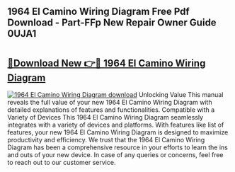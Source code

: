 ## 1964 El Camino Wiring Diagram Free Pdf Download - Part-FFp New Repair Owner Guide 0UJA1

# <h2><a href="http://dfmdova.blite.top/?on=1964+El+Camino+Wiring+Diagram">🔗Download New 👉🔴 1964 El Camino Wiring Diagram</a></h2>

[![1964 El Camino Wiring Diagram download](https://i.imgur.com/lujVjoI.png)](http://dfmdova.blite.top/?on=1964+El+Camino+Wiring+Diagram)
Unlocking Value This manual reveals the full value of your new 1964 El Camino Wiring Diagram with detailed explanations of features and functionalities. Compatible with a Variety of Devices This 1964 El Camino Wiring Diagram seamlessly integrates with a variety of devices and platforms. With features like list of features, your new 1964 El Camino Wiring Diagram is designed to maximize productivity and efficiency. We trust that the 1964 El Camino Wiring Diagram has been a comprehensive resource in your efforts to learn the ins and outs of your new device. In case of any queries or concerns, feel free to reach out to our customer service.
